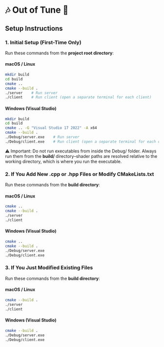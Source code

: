 # 🎶 Out of Tune 🎼

## Setup Instructions

### 1. Initial Setup (First-Time Only)

Run these commands from the **project root directory**:

#### macOS / Linux
```bash
mkdir build
cd build
cmake ..
cmake --build .
./server    # Run server
./client    # Run client (open a separate terminal for each client)
```

#### Windows (Visual Studio)
```bash
mkdir build
cd build
cmake .. -G "Visual Studio 17 2022" -A x64
cmake --build .
./Debug/server.exe    # Run server
./Debug/client.exe    # Run client (open a separate terminal for each client)
```
⚠️ Important: Do not run executables from inside the Debug/ folder. Always run them from the **build/** directory–shader paths are resolved relative to the working directory, which is where you run the executable.

### 2. If You Add New .cpp or .hpp Files or Modify CMakeLists.txt

Run these commands from the **build directory**:

#### macOS / Linux
```bash
cmake ..
cmake --build .
./server
./client
```

#### Windows (Visual Studio)
```bash
cmake ..
cmake --build .
./Debug/server.exe
./Debug/client.exe
```

### 3. If You Just Modified Existing Files

Run these commands from the **build directory**:

#### macOS / Linux
```bash
cmake --build .
./server
./client
```

#### Windows (Visual Studio)
```bash
cmake --build .
./Debug/server.exe
./Debug/client.exe
```
